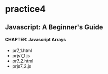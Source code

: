 # practice4
## Javascript: A Beginner's Guide
#### CHAPTER: Javascript Arrays
* pr7_1.html
* prjs7_1.js
* pr7_2.html
* prjs7_2.js